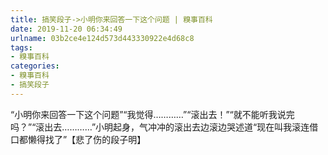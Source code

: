 ```yaml
---
title: 搞笑段子->小明你来回答一下这个问题 | 糗事百科
date: 2019-11-20 06:34:49
urlname: 03b2ce4e124d573d443330922e4d68c8
tags: 
- 糗事百科
categories:
- 糗事百科
- 搞笑段子
---
```

“小明你来回答一下这个问题”“我觉得…………”“滚出去！”“就不能听我说完吗？”“滚出去…………”小明起身，气冲冲的滚出去边滚边哭述道“现在叫我滚连借口都懒得找了”【悲了伤的段子明】


